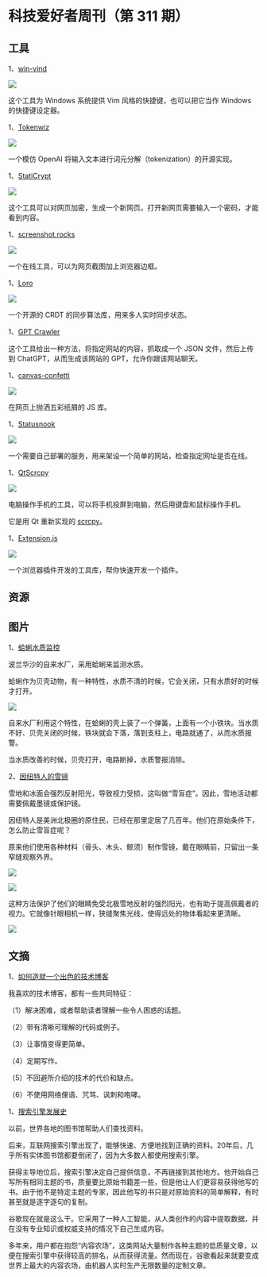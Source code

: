 # 科技爱好者周刊（第 311 期）

## 工具

1、[win-vind](https://pit-ray.github.io/win-vind/)

![](https://cdn.beekka.com/blogimg/asset/202311/bg2023111212.webp)

这个工具为 Windows 系统提供 Vim 风格的快捷键，也可以把它当作 Windows 的快捷键设定器。

1、[Tokenwiz](https://github.com/1rgs/tokenwiz)

![](https://cdn.beekka.com/blogimg/asset/202311/bg2023111305.webp)

一个模仿 OpenAI 将输入文本进行词元分解（tokenization）的开源实现。

1、[StatiCrypt](https://github.com/robinmoisson/staticrypt)

![](https://cdn.beekka.com/blogimg/asset/202311/bg2023111318.webp)

这个工具可以对网页加密，生成一个新网页。打开新网页需要输入一个密码，才能看到内容。

1、[screenshot.rocks](https://screenshot.rocks/)

![](https://cdn.beekka.com/blogimg/asset/202311/bg2023111319.webp)

一个在线工具，可以为网页截图加上浏览器边框。

1、[Loro](https://www.loro.dev/)

![](https://cdn.beekka.com/blogimg/asset/202311/bg2023111321.webp)

一个开源的 CRDT 的同步算法库，用来多人实时同步状态。

1、[GPT Crawler](https://github.com/BuilderIO/gpt-crawler)

这个工具给出一种方法，将指定网站的内容，抓取成一个 JSON 文件，然后上传到 ChatGPT，从而生成该网站的 GPT，允许你跟该网站聊天。

1、[canvas-confetti](https://github.com/catdad/canvas-confetti)

![](https://cdn.beekka.com/blogimg/asset/202404/bg2024042508.webp)

在网页上抛洒五彩纸屑的 JS 库。

1、[Statusnook](https://github.com/goksan/Statusnook)

![](https://cdn.beekka.com/blogimg/asset/202404/bg2024042603.webp)

一个需要自己部署的服务，用来架设一个简单的网站，检查指定网址是否在线。

1、[QtScrcpy](https://github.com/barry-ran/QtScrcpy?tab=readme-ov-file)

![](https://cdn.beekka.com/blogimg/asset/202404/bg2024042605.webp)

电脑操作手机的工具，可以将手机投屏到电脑，然后用键盘和鼠标操作手机。

它是用 Qt 重新实现的 [scrcpy](https://github.com/Genymobile/scrcpy)。

1、[Extension.js](https://github.com/cezaraugusto/extension.js)

![](https://cdn.beekka.com/blogimg/asset/202405/bg2024050101.webp)

一个浏览器插件开发的工具库，帮你快速开发一个插件。

## 资源

## 图片

1、[蛤蜊水质监控](https://twitter.com/Rainmaker1973/status/1663142203173085186)

波兰华沙的自来水厂，采用蛤蜊来监测水质。

蛤蜊作为贝壳动物，有一种特性，水质不清的时候，它会关闭，只有水质好的时候才打开。

![](https://cdn.beekka.com/blogimg/asset/202305/bg2023052902.webp)

自来水厂利用这个特性，在蛤蜊的壳上装了一个弹簧，上面有一个小铁块。当水质不好、贝壳关闭的时候，铁块就会下落，落到支柱上，电路就通了，从而水质报警。

当水质改善的时候，贝壳打开，电路断掉，水质警报消除。

2、[因纽特人的雪镜](https://kottke.org/21/11/arctic-snow-goggles)

雪地和冰面会强烈反射阳光，导致视力受损，这叫做“雪盲症”。因此，雪地活动都需要佩戴墨镜或保护镜。

因纽特人是美洲北极圈的原住民，已经在那里定居了几百年。他们在原始条件下，怎么防止雪盲症呢？

原来他们使用各种材料（骨头、木头、鲸须）制作雪镜，戴在眼睛前，只留出一条窄缝观察外界。

![](https://cdn.beekka.com/blogimg/asset/202112/bg2021120403.webp)

![](https://cdn.beekka.com/blogimg/asset/202112/bg2021120404.webp)

这种方法保护了他们的眼睛免受北极雪地反射的强烈阳光，也有助于提高佩戴者的视力。它就像针眼相机一样，狭缝聚焦光线，使得远处的物体看起来更清晰。

![](https://cdn.beekka.com/blogimg/asset/202112/bg2021120405.webp)

## 文摘

1、[如何造就一个出色的技术博客](https://notes.eatonphil.com/2024-04-10-what-makes-a-great-tech-blog.html)

我喜欢的技术博客，都有一些共同特征：

（1）解决困难，或者帮助读者理解一些令人困惑的话题。

（2）带有清晰可理解的代码或例子。

（3）让事情变得更简单。

（4）定期写作。

（5）不回避所介绍的技术的代价和缺点。

（6）不使用网络俚语、咒骂、讽刺和咆哮。

1、[搜索引擎发展史](https://www.tomshardware.com/news/google-ai-search-experience-content-farm)

以前，世界各地的图书馆帮助人们查找资料。

后来，互联网搜索引擎出现了，能够快速、方便地找到正确的资料。20年后，几乎所有实体图书馆都要倒闭了，因为大多数人都使用搜索引擎。 

获得主导地位后，搜索引擎决定自己提供信息，不再链接到其他地方。他开始自己写所有相同主题的书，质量要比原始书籍差一些，但是他让人们更容易获得他写的书。由于他不是特定主题的专家，因此他写的书只是对原始资料的简单解释，有时甚至就是逐字逐句的复制。

谷歌现在就是这么干。它采用了一种人工智能，从人类创作的内容中提取数据，并在没有专业知识或权威支持的情况下自己生成内容。 

多年来，用户都在抱怨“内容农场”，这类网站大量制作各种主题的低质量文章，以便在搜索引擎中获得较高的排名，从而获得流量。然而现在，谷歌看起来就要变成世界上最大的内容农场，由机器人实时生产无限数量的定制文章。

